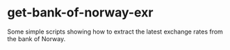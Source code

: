 # get-bank-of-norway-exr
Some simple scripts showing how to extract the latest exchange rates from the bank of Norway.